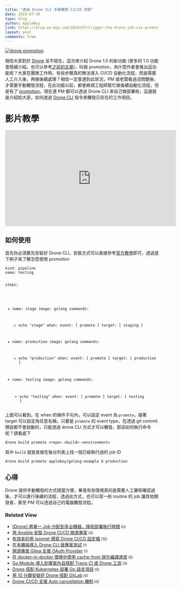 ```yaml
---
title: "透過 Drone CLI 手動觸發 CI/CD 流程"
date: 2019-07-30
type: blog
author: AppleBoy
link: https://blog.wu-boy.com/2019/07/trigger-the-drone-job-via-promotion/
layout: post
comments: true
---
```


<p><a href="https://lh3.googleusercontent.com/72xMoCcL6pClsS5eH08zTP2ksHlV2XaRVhtSDuyYnZ-nDBtXR5dxVyGp6WIE-RJ48WL4ZEwTyAijcmua7ade_GGzJ6yDfcolY2h4ejUGASUjWoDXHQ1okvElcJY7tpf7bxnVc3rrZ7Y=w1920-h1080" title="drone promotion"><img src="https://lh3.googleusercontent.com/72xMoCcL6pClsS5eH08zTP2ksHlV2XaRVhtSDuyYnZ-nDBtXR5dxVyGp6WIE-RJ48WL4ZEwTyAijcmua7ade_GGzJ6yDfcolY2h4ejUGASUjWoDXHQ1okvElcJY7tpf7bxnVc3rrZ7Y=w1920-h1080" alt="drone promotion" title="drone promotion" /></a></p>
<p>相信大家對於 <a href="https://cloud.drone.io/">Drone</a> 並不陌生，這次來介紹 Drone 1.0 的新功能 (更多的 1.0 功能會陸續介紹，也可以參考<a href="https://blog.wu-boy.com/2019/04/cicd-drone-1-0-feature/">之前的文章</a>)，叫做 promotion，為什麼作者會推出這功能呢？大家在團隊工作時，有些步驟真的無法導入 CI/CD 自動化流程，而是需要人工介入後，再做後續處理？相信一定會遇到此狀況，PM 或老闆看過沒問題後，才需要手動觸發流程，在此功能以前，都會麻煩工程師幫忙做後續自動化流程，但是有了 <a href="https://docs.drone.io/user-guide/pipeline/promotion/">promotion</a>，現在連 PM 都可以透過 Drone CLI 來自己做部署啦，這邊就是介紹給大家，如何透過 <a href="https://github.com/drone/drone-cli">Drone CLI</a> 指令來觸發已存在的工作項目。</p>
<span id="more-7426"></span>
<h1>影片教學</h1>
<iframe width="560" height="315" src="https://www.youtube.com/embed/4FnxAJLKaug" frameborder="0" allow="accelerometer; autoplay; encrypted-media; gyroscope; picture-in-picture" allowfullscreen></iframe>
<h2>如何使用</h2>
<p>首先你必須要先安裝好 Drone CLI，安裝方式可以直接參考<a href="https://docs.drone.io/cli/install/">官方教學</a>即可，透過底下例子來了解怎麼使用 promotion</p>
<pre><code class="language-yaml">kind: pipeline
name: testing

steps:
- name: stage
  image: golang
  commands:
  - echo &quot;stage&quot;
  when:
    event: [ promote ]
    target: [ staging ]

- name: production
  image: golang
  commands:
  - echo &quot;production&quot;
  when:
    event: [ promote ]
    target: [ production ]

- name: testing
  image: golang
  commands:
  - echo &quot;testing&quot;
  when:
    event: [ promote ]
    target: [ testing ]</code></pre>
<p>上面可以看到，在 when 的條件子句內，可以設定 event 為 <code>promote</code>，接著 target 可以設定為任意名稱，只要是  <code>promote</code> 的 event type，在透過 git commit 預設都不會啟動的，只能透過 drone CLI 方式才可以觸發，那該如何執行命令呢？請看底下</p>
<pre><code class="language-sh">drone build promote &lt;repo&gt; &lt;build&gt; &lt;environment&gt;</code></pre>
<p>其中 <code>build</code> 就是直接在後台列表上找一個已經執行過的 job ID</p>
<pre><code class="language-sh">drone build promote appleboy/golang-example 6 production</code></pre>
<h2>心得</h2>
<p>Drone 提供手動觸發的方式相當方便，畢竟有些情境真的是需要人工審核確認過後，才可以進行後續的流程，透過此方式，也可以寫一些 routine 的 job 讓其他開發者，甚至 PM 可以透過自己的電腦觸發流程。</p>
<div class="wp_rp_wrap  wp_rp_plain" ><div class="wp_rp_content"><h3 class="related_post_title">Related View</h3><ul class="related_post wp_rp"><li data-position="0" data-poid="in-7430" data-post-type="none" ><a href="https://blog.wu-boy.com/2019/08/drone-multiple-machine/" class="wp_rp_title">[Drone] 將單一 Job 分配到多台機器，降低部署執行時間</a><small class="wp_rp_comments_count"> (0)</small><br /></li><li data-position="1" data-poid="in-7409" data-post-type="none" ><a href="https://blog.wu-boy.com/2019/06/install-drone-ci-cd-using-ansible/" class="wp_rp_title">用 Ansible 安裝 Drone CI/CD 開源專案</a><small class="wp_rp_comments_count"> (0)</small><br /></li><li data-position="2" data-poid="in-7226" data-post-type="none" ><a href="https://blog.wu-boy.com/2019/01/converts-a-jsonnet-configuration-file-to-a-yaml-in-drone/" class="wp_rp_title">有效率的用 jsonnet 撰寫  Drone CI/CD 設定檔</a><small class="wp_rp_comments_count"> (12)</small><br /></li><li data-position="3" data-poid="in-6925" data-post-type="none" ><a href="https://blog.wu-boy.com/2017/12/drone-cli-local-testing/" class="wp_rp_title">在本機端導入 Drone CLI 做專案測試</a><small class="wp_rp_comments_count"> (1)</small><br /></li><li data-position="4" data-poid="in-7280" data-post-type="none" ><a href="https://blog.wu-boy.com/2019/03/gitea-support-oauth-provider/" class="wp_rp_title">開源專案 Gitea 支援 OAuth Provider</a><small class="wp_rp_comments_count"> (1)</small><br /></li><li data-position="5" data-poid="in-7263" data-post-type="none" ><a href="https://blog.wu-boy.com/2019/02/using-cache-from-can-speed-up-your-docker-builds/" class="wp_rp_title">在 docker-in-docker 環境中使用 cache-from 提升編譯速度</a><small class="wp_rp_comments_count"> (5)</small><br /></li><li data-position="6" data-poid="in-7170" data-post-type="none" ><a href="https://blog.wu-boy.com/2018/12/go-module-integrate-with-travis-or-drone/" class="wp_rp_title">Go Module 導入到專案內且搭配 Travis CI 或 Drone 工具</a><small class="wp_rp_comments_count"> (3)</small><br /></li><li data-position="7" data-poid="in-7029" data-post-type="none" ><a href="https://blog.wu-boy.com/2018/06/drone-kubernetes-with-golang/" class="wp_rp_title">Drone 搭配 Kubernetes 部署 Go 語言項目</a><small class="wp_rp_comments_count"> (0)</small><br /></li><li data-position="8" data-poid="in-7446" data-post-type="none" ><a href="https://blog.wu-boy.com/2019/08/install-drone-with-gitlab-in-10-minutes/" class="wp_rp_title">用 10 分鐘安裝好 Drone 搭配 GitLab</a><small class="wp_rp_comments_count"> (0)</small><br /></li><li data-position="9" data-poid="in-7528" data-post-type="none" ><a href="https://blog.wu-boy.com/2019/10/auto-cancellation-in-drone-ci-cd/" class="wp_rp_title">Drone CI/CD 支援 Auto cancellation 機制</a><small class="wp_rp_comments_count"> (0)</small><br /></li></ul></div></div>